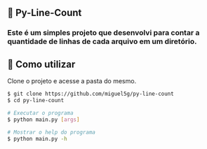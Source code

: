 ## 🧾 Py-Line-Count

### Este é um simples projeto que desenvolvi para contar a quantidade de linhas de cada arquivo em um diretório.

## 🚀 Como utilizar

Clone o projeto e acesse a pasta do mesmo.

```bash
$ git clone https://github.com/miguel5g/py-line-count
$ cd py-line-count
```

```bash
# Executar o programa
$ python main.py [args]

# Mostrar o help do programa
$ python main.py -h
```
